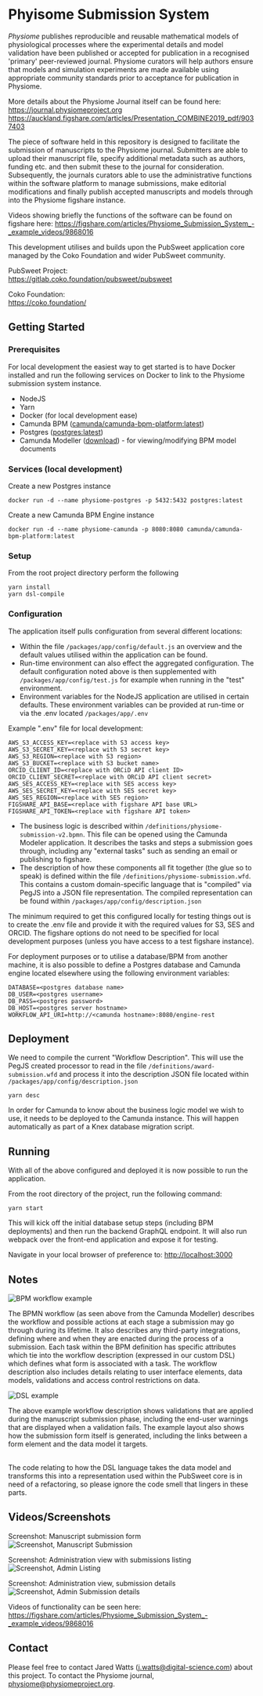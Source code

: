 # Phyisome Submission System

_Physiome_ publishes reproducible and reusable mathematical models of physiological processes where the experimental details and model validation have been published or accepted for publication in a recognised 'primary' peer-reviewed journal.
Physiome curators will help authors ensure that models and simulation experiments are made available using appropriate community standards prior to acceptance for publication in Physiome.

More details about the Physiome Journal itself can be found here:<br />
<https://journal.physiomeproject.org><br />
<https://auckland.figshare.com/articles/Presentation_COMBINE2019_pdf/9037403>

The piece of software held in this repository is designed to facilitate the submission of manuscripts to the Physiome journal. Submitters
are able to upload their manuscript file, specify additional metadata such as authors, funding etc. and then submit
these to the journal for consideration. Subsequently, the journals curators able to use the administrative functions within the software
platform to manage submissions, make editorial modifications and finally publish accepted manuscripts and models through
into the Physiome figshare instance.

Videos showing briefly the functions of the software can be found on figshare here:
<https://figshare.com/articles/Physiome_Submission_System_-_example_videos/9868016>

This development utilises and builds upon the PubSweet application core managed by the Coko Foundation and wider PubSweet community.

PubSweet Project:<br />
<https://gitlab.coko.foundation/pubsweet/pubsweet>

Coko Foundation:<br />
<https://coko.foundation/>

## Getting Started

### Prerequisites

For local development the easiest way to get started is to have Docker installed and run the following services on Docker to link to the Physiome submission system instance.

 * NodeJS
 * Yarn
 * Docker (for local development ease)
 * Camunda BPM ([camunda/camunda-bpm-platform:latest](https://hub.docker.com/r/camunda/camunda-bpm-platform/)) 
 * Postgres ([postgres:latest](https://hub.docker.com/r/camunda/camunda-bpm-platform/))
 * Camunda Modeller ([download](https://camunda.com/download/modeler/)) - for viewing/modifying BPM model documents

### Services (local development)

Create a new Postgres instance
```console
docker run -d --name physiome-postgres -p 5432:5432 postgres:latest
```

Create a new Camunda BPM Engine instance
```console
docker run -d --name physiome-camunda -p 8080:8080 camunda/camunda-bpm-platform:latest
```

### Setup

From the root project directory perform the following
```console
yarn install
yarn dsl-compile
```

### Configuration

The application itself pulls configuration from several different locations:

 * Within the file <code>/packages/app/config/default.js</code> an overview and the default values utilised within the application can be found.
 * Run-time environment can also effect the aggregated configuration. The default configuration
 noted above is then supplemented with <code>/packages/app/config/test.js</code> for example when running
 in the "test" environment.
 * Environment variables for the NodeJS application are utilised in certain defaults. These
 environment variables can be provided at run-time or via the .env located <code>/packages/app/.env</code>

Example ".env" file for local development:

```
AWS_S3_ACCESS_KEY=<replace with S3 access key>
AWS_S3_SECRET_KEY=<replace with S3 secret key>
AWS_S3_REGION=<replace with S3 region>
AWS_S3_BUCKET=<replace with S3 bucket name>
ORCID_CLIENT_ID=<replace with ORCiD API client ID>
ORCID_CLIENT_SECRET=<replace with ORCiD API client secret>
AWS_SES_ACCESS_KEY=<replace with SES access key>
AWS_SES_SECRET_KEY=<replace with SES secret key>
AWS_SES_REGION=<replace with SES region>
FIGSHARE_API_BASE=<replace with figshare API base URL>
FIGSHARE_API_TOKEN=<replace with figshare API token>
```

 * The business logic is described within <code>/definitions/physiome-submission-v2.bpmn</code>. This file
 can be opened using the Camunda Modeler application. It describes the tasks and steps a submission
 goes through, including any "external tasks" such as sending an email or publishing to figshare.
 * The description of how these components all fit together (the glue so to speak) is defined within the file 
 <code>/definitions/physiome-submission.wfd</code>. This contains a custom domain-specific language that
 is "compiled" via PegJS into a JSON file representation. The compiled representation can be found
 within <code>/packages/app/config/description.json</code>
 
The minimum required to get this configured locally for testing things out is to create the .env
file and provide it with the required values for S3, SES and ORCID. The figshare options do
not need to be specified for local development purposes (unless you have access to a test figshare instance).

For deployment purposes or to utilise a database/BPM from another machine, it is also possible
to define a Postgres database and Camunda engine located elsewhere using the following environment
variables:

```
DATABASE=<postgres database name>
DB_USER=<postgres username>
DB_PASS=<postgres password>
DB_HOST=<postgres server hostname>
WORKFLOW_API_URI=http://<camunda hostname>:8080/engine-rest

```

## Deployment

We need to compile the current "Workflow Description". This will use the PegJS created processor to
read in the file <code>/definitions/award-submission.wfd</code> and process it into the description JSON
file located within <code>/packages/app/config/description.json</code>
```console
yarn desc
```

In order for Camunda to know about the business logic model we wish to use, it needs to be deployed to the Camunda instance.
This will happen automatically as part of a Knex database migration script.


## Running

With all of the above configured and deployed it is now possible to run the application.

From the root directory of the project, run the following command:
```console
yarn start
```

This will kick off the initial database setup steps (including BPM deployments) and then run the backend GraphQL endpoint. It will also run webpack
over the front-end application and expose it for testing.

Navigate in your local browser of preference to: [http://localhost:3000](http://localhost:3000)

## Notes

![BPM workflow example](docs/screen-workflow-exmaple.png)

The BPMN workflow (as seen above from the Camunda Modeller) describes the workflow and possible actions at each stage a submission
may go through during its lifetime. It also describes any third-party integrations, defining where and when they are enacted
during the process of a submission. Each task within the BPM definition has specific attributes which tie into the workflow description
(expressed in our custom DSL) which defines what form is associated with a task. The workflow description also includes
details relating to user interface elements, data models, validations and access control restrictions on data.

![DSL example](docs/screen-dsl-example.png)

The above example workflow description shows validations that are applied during the manuscript submission phase, including
the end-user warnings that are displayed when a validation fails. The example layout also shows how the
submission form itself is generated, including the links between a form element and the data model it targets.

<br />
The code relating to how the DSL language takes the data model and transforms this into a representation 
used within the PubSweet core is in need of a refactoring, so please ignore the code smell that lingers in these parts.



## Videos/Screenshots

Screenshot: Manuscript submission form
![Screenshot, Manuscript Submission](docs/screen-submission.png)

Screenshot: Administration view with submissions listing
![Screenshot, Admin Listing](docs/screen-admin-list.png)

Screenshot: Administration view, submission details
![Screenshot, Admin Submission details](docs/screen-admin-details.png)

Videos of functionality can be seen here:
<https://figshare.com/articles/Physiome_Submission_System_-_example_videos/9868016>

## Contact

Please feel free to contact Jared Watts (j.watts@digital-science.com) about this project. To contact the Physiome journal, physiome@physiomeproject.org.